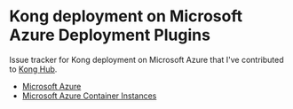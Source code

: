# Kong deployment on Microsoft Azure Deployment Plugins
Issue tracker for Kong deployment on Microsoft Azure that I've contributed to [Kong Hub](https://docs.konghq.com/hub/).

- [Microsoft Azure](https://docs.konghq.com/hub/tomkerkhove/microsoft_azure/)
- [Microsoft Azure Container Instances](https://docs.konghq.com/hub/tomkerkhove/microsoft_azure_container_instances/)
